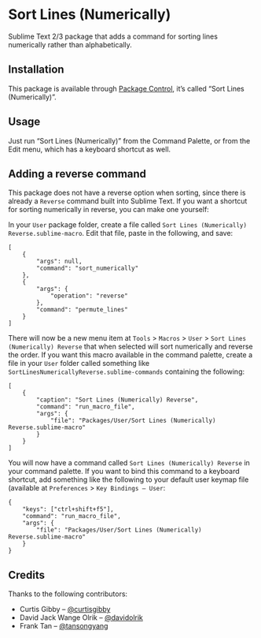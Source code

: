 # Sort Lines (Numerically)

Sublime Text 2/3 package that adds a command for sorting lines numerically rather than alphabetically.

Installation
------------
This package is available through [Package Control](https://sublime.wbond.net/), it’s called “Sort Lines (Numerically)”.

Usage
-----
Just run “Sort Lines (Numerically)” from the Command Palette, or from the Edit menu, which has a keyboard shortcut as well.

Adding a reverse command
------------------------
This package does not have a reverse option when sorting, since there is already a `Reverse` command built into Sublime Text. If you want a shortcut for sorting numerically in reverse, you can make one yourself:

In your `User` package folder, create a file called `Sort Lines (Numerically) Reverse.sublime-macro`. Edit that file, paste in the following, and save:

```
[
	{
		"args": null,
		"command": "sort_numerically"
	},
	{
		"args": {
			"operation": "reverse"
		},
		"command": "permute_lines"
	}
]
```

There will now be a new menu item at `Tools` > `Macros` > `User` > `Sort Lines (Numerically) Reverse` that when selected will sort numerically and reverse the order. If you want this macro available in the command palette, create a file in your `User` folder called something like `SortLinesNumericallyReverse.sublime-commands` containing the following:

```
[
	{
		"caption": "Sort Lines (Numerically) Reverse",
		"command": "run_macro_file",
		"args": {
			"file": "Packages/User/Sort Lines (Numerically) Reverse.sublime-macro"
		}
	}
]
```

You will now have a command called `Sort Lines (Numerically) Reverse` in your command palette. If you want to bind this command to a keyboard shortcut, add something like the following to your default user keymap file (available at `Preferences` > `Key Bindings – User`:

```
{
	"keys": ["ctrl+shift+f5"],
	"command": "run_macro_file",
	"args": {
		"file": "Packages/User/Sort Lines (Numerically) Reverse.sublime-macro"
	}
}
```

Credits
-------
Thanks to the following contributors:

* Curtis Gibby – [@curtisgibby](https://github.com/curtisgibby)
* David Jack Wange Olrik – [@davidolrik](https://github.com/davidolrik)
* Frank Tan – [@tansongyang](https://github.com/tansongyang)
